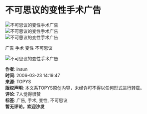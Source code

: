# 不可思议的变性手术广告

![不可思议的变性手术广告](http://www.topys.cn/resource/img/h000/h00/img200603232218550.jpg?x-oss-process=image/resize,w_750/format,webp)   
![不可思议的变性手术广告](http://www.topys.cn/resource/img/h000/h00/img200603232218561.jpg?x-oss-process=image/resize,w_750/format,webp)   
![不可思议的变性手术广告](http://www.topys.cn/resource/img/h000/h00/img200603232218562.jpg?x-oss-process=image/resize,w_750/format,webp)

广告 手术 变性 不可思议

![不可思议的变性手术广告](http://topys-pic.oss-cn-shanghai.aliyuncs.com/attachments/1508/13/55cc47dabcb22.gif?x-oss-process=image/resize,m_fill,w_200,h_200,limit_0/format,webp)

**作者**: insun  
**时间**: 2006-03-23 14:19:47  
**来源**: TOPYS  
**版权声明**: 本文系TOPYS原创内容，未经许可不得以任何形式进行转载。  
**评论**: 7人觉得很赞  
**标签**: 广告, 手术, 变性, 不可思议  
**暂无评论，欢迎沙发**